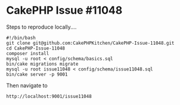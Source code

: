# CakePHP Issue #11048

Steps to reproduce locally....

    #!/bin/bash
    git clone git@github.com:CakePHPKitchen/CakePHP-Issue-11048.git
    cd CakePHP-Issue-11048
    composer install
    mysql -u root < config/schema/basics.sql
    bin/cake migrations migrate
    mysql -u root issue11048 < config/schema/issue11048.sql
    bin/cake server -p 9001

Then navigate to 

    http://localhost:9001/issue11048
    

